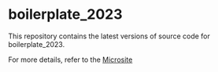 # boilerplate_2023

This repository contains the latest versions of source code for boilerplate_2023.

For more details, refer to the [Microsite](https://github.gamma.bcg.com/pages/Scattolin-Marco/boilerplate_2023/index.html)
